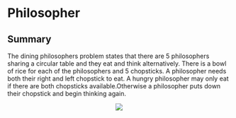 # Philosopher

## Summary

The dining philosophers problem states that there are 5 philosophers sharing a circular table and they eat and think alternatively. There is a bowl of rice for each of the philosophers and 5 chopsticks. A philosopher needs both their right and left chopstick to eat.
A hungry philosopher may only eat if there are both chopsticks available.Otherwise a philosopher puts down their chopstick and begin thinking again.
<div style="display:flex; justify-content:center; width:70%; margin : auto">
<img src="https://blogger.googleusercontent.com/img/b/R29vZ2xl/AVvXsEjSDRPnhNev_w76awiDG8rH8BO7QzsmsL04teM9snOuwSqU0C9n5Z2kfoZi-W1UaXUMp8m-Qsi4UJUAQ57hJm8ISm50sIPGBJ28Q4KecPeBs5-jim9AsxWPLNYMQbMASpToxTDUhlV5irNNDuElPuBWheRHNlRRHqcK9G8oNpyRxQjad0-w-Sw5XSm5/s351/dining_philosopher_problem.png">
</div>
